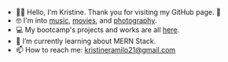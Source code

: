 - 🫶🏽 Hello, I'm Kristine. Thank you for visiting my GitHub page. 🙂
- 🤓 I'm into [music](https://www.last.fm/user/mcramileux), [movies](https://letterboxd.com/mcramileux/), and [photography](https://vsco.co/mcramileux/gallery).
- 💻 My bootcamp's projects and works are all [here](https://github.com/mcramileux?tab=repositories).
- 🌱 I’m currently learning about MERN Stack.
- 📫 How to reach me: kristineramilo21@gmail.com

<!--
**mcramileux/mcramileux** is a ✨ _special_ ✨ repository because its `README.md` (this file) appears on your GitHub profile.
Here are some ideas to get you started:
-->
